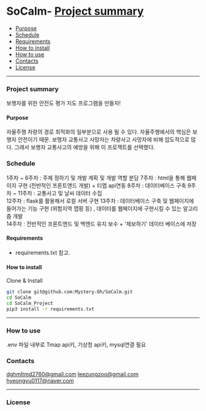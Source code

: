 # SoCalm- [Project summary](#SoCalm)
  - [Purpose](#purpose)
  - [Schedule](#schedule)
  - [Requirements](#requirements)
  - [How to install](#how-to-install)
  - [How to use](#how-to-use)
  - [Contacts](#contacts)
  - [License](#license)

---

### Project summary

보행자를 위한 안전도 평가 지도 프로그램을 만들자!

#### Purpose

자율주행 차량의 경로 최적화의 일부분으로 사용 될 수 있다. 
자율주행에서의 핵심은 보행자 안전이기 때문.
보행자 교통사고 사망자는 차량사고 사망자에 비해 압도적으로 많다.
그래서 보행자 교통사고의 예방을 위해 이 프로젝트를 선택했다.

### Schedule

1주차 ~ 6주차 : 주제 정하기 및 개발 계획 및 개발 역할 분담
7주차 : html을 통해 웹페이지 구현 (전반적인 프론트앤드 개발) + 티맵 api연동
8주차 : 데이터베이스 구축
9주차 ~ 11주차 : 교통사고 및 날씨 데이터 수집  
12주차 : flask를 활용해서 로컬 서버 구현
13주차 : 데이터베이스 구축 및 웹페이지에 들어가는 기능 구현 (위험지역 맵핑 등) , 데이터를 웹페이지에 구현시킬 수 있는 알고리즘 개발  
14주차 : 전반적인 프론트엔드 및 백엔드 유지 보수 + '제보하기' 데이터 베이스에 저장  

#### Requirements

* requirements.txt 참고.

#### How to install

Clone & Install

```sh
git clone git@github.com:Mystery-Oh/SoCalm.git
cd SoCalm
cd SoCalm_Project
pip3 install -r requirements.txt
```

---

### How to use

.env 파일 내부로 Tmap api키, 기상청 api키, mysql연결 필요

### Contacts

dghmltmd2760@gmail.com
leezungzoo@gmail.com
hyeongyu0117@naver.com

---

### License


